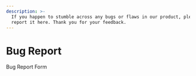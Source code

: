 ```yaml
---
description: >-
  If you happen to stumble across any bugs or flaws in our product, please
  report it here. Thank you for your feedback.
---
```


# Bug Report

Bug Report Form

